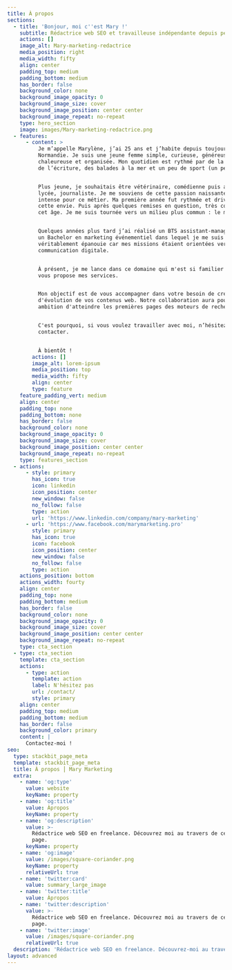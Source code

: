 ```yaml
---
title: À propos
sections:
  - title: 'Bonjour, moi c''est Mary !'
    subtitle: Rédactrice web SEO et travailleuse indépendante depuis peu.
    actions: []
    image_alt: Mary-marketing-redactrice
    media_position: right
    media_width: fifty
    align: center
    padding_top: medium
    padding_bottom: medium
    has_border: false
    background_color: none
    background_image_opacity: 0
    background_image_size: cover
    background_image_position: center center
    background_image_repeat: no-repeat
    type: hero_section
    image: images/Mary-marketing-redactrice.png
  - features:
      - content: >
          Je m’appelle Marylène, j’ai 25 ans et j’habite depuis toujours en
          Normandie. Je suis une jeune femme simple, curieuse, généreuse,
          chaleureuse et organisée. Mon quotidien est rythmé par de la lecture,
          de l’écriture, des balades à la mer et un peu de sport (un peu…).


          Plus jeune, je souhaitais être vétérinaire, comédienne puis arrivée au
          lycée, journaliste. Je me souviens de cette passion naissante et très
          intense pour ce métier. Ma première année fut rythmée et driver par
          cette envie. Puis après quelques remises en question, très courantes à
          cet âge. Je me suis tournée vers un milieu plus commun : le marketing.


          Quelques années plus tard j’ai réalisé un BTS assistant-manager puis
          un Bachelor en marketing événementiel dans lequel je me suis
          véritablement épanouie car mes missions étaient orientées vers la
          communication digitale.


          À présent, je me lance dans ce domaine qui m'est si familier et je
          vous propose mes services.


          Mon objectif est de vous accompagner dans votre besoin de création ou
          d'évolution de vos contenus web. Notre collaboration aura pour
          ambition d'atteindre les premières pages des moteurs de recherches.


          C'est pourquoi, si vous voulez travailler avec moi, n’hésitez pas à me
          contacter.


          À bientôt !
        actions: []
        image_alt: lorem-ipsum
        media_position: top
        media_width: fifty
        align: center
        type: feature
    feature_padding_vert: medium
    align: center
    padding_top: none
    padding_bottom: none
    has_border: false
    background_color: none
    background_image_opacity: 0
    background_image_size: cover
    background_image_position: center center
    background_image_repeat: no-repeat
    type: features_section
  - actions:
      - style: primary
        has_icon: true
        icon: linkedin
        icon_position: center
        new_window: false
        no_follow: false
        type: action
        url: 'https://www.linkedin.com/company/mary-marketing'
      - url: 'https://www.facebook.com/marymarketing.pro'
        style: primary
        has_icon: true
        icon: facebook
        icon_position: center
        new_window: false
        no_follow: false
        type: action
    actions_position: bottom
    actions_width: fourty
    align: center
    padding_top: none
    padding_bottom: medium
    has_border: false
    background_color: none
    background_image_opacity: 0
    background_image_size: cover
    background_image_position: center center
    background_image_repeat: no-repeat
    type: cta_section
  - type: cta_section
    template: cta_section
    actions:
      - type: action
        template: action
        label: N'hésitez pas
        url: /contact/
        style: primary
    align: center
    padding_top: medium
    padding_bottom: medium
    has_border: false
    background_color: primary
    content: |
      Contactez-moi !
seo:
  type: stackbit_page_meta
  template: stackbit_page_meta
  title: À propos ⎮ Mary Marketing
  extra:
    - name: 'og:type'
      value: website
      keyName: property
    - name: 'og:title'
      value: Àpropos
      keyName: property
    - name: 'og:description'
      value: >-
        Rédactrice web SEO en freelance. Découvrez moi au travers de cette
        page. 
      keyName: property
    - name: 'og:image'
      value: /images/square-coriander.png
      keyName: property
      relativeUrl: true
    - name: 'twitter:card'
      value: summary_large_image
    - name: 'twitter:title'
      value: Àpropos
    - name: 'twitter:description'
      value: >-
        Rédactrice web SEO en freelance. Découvrez moi au travers de cette
        page. 
    - name: 'twitter:image'
      value: /images/square-coriander.png
      relativeUrl: true
  description: 'Rédactrice web SEO en freelance. Découvrez-moi au travers de cette page. '
layout: advanced
---
```

